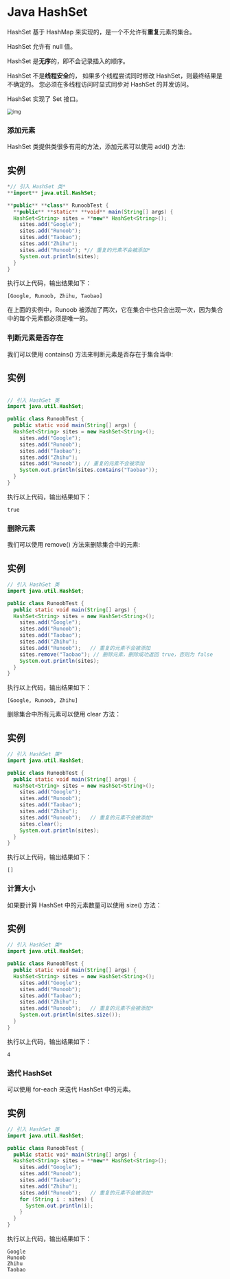 # Java HashSet

HashSet 基于 HashMap 来实现的，是一个不允许有**重复**元素的集合。

HashSet 允许有 null 值。

HashSet 是**无序**的，即不会记录插入的顺序。

HashSet 不是**线程安全**的， 如果多个线程尝试同时修改 HashSet，则最终结果是不确定的。 您必须在多线程访问时显式同步对 HashSet 的并发访问。

HashSet 实现了 Set 接口。

<img src="https://www.runoob.com/wp-content/uploads/2020/07/java-hashset-hierarchy.png" alt="img" style="zoom:80%;" />

### 添加元素

HashSet 类提供类很多有用的方法，添加元素可以使用 add() 方法:

## 实例

```java
*// 引入 HashSet 类*    
**import** java.util.HashSet;

**public** **class** RunoobTest {
  **public** **static** **void** main(String[] args) {
  HashSet<String> sites = **new** HashSet<String>();
    sites.add("Google");
    sites.add("Runoob");
    sites.add("Taobao");
    sites.add("Zhihu");
    sites.add("Runoob"); *// 重复的元素不会被添加*
    System.out.println(sites);
  }
}
```

执行以上代码，输出结果如下：

```
[Google, Runoob, Zhihu, Taobao]
```



在上面的实例中，Runoob 被添加了两次，它在集合中也只会出现一次，因为集合中的每个元素都必须是唯一的。



### 判断元素是否存在

我们可以使用 contains() 方法来判断元素是否存在于集合当中:

## 实例

```java

// 引入 HashSet 类   
import java.util.HashSet;

public class RunoobTest {
  public static void main(String[] args) {
  HashSet<String> sites = new HashSet<String>();
    sites.add("Google");
    sites.add("Runoob");
    sites.add("Taobao");
    sites.add("Zhihu");
    sites.add("Runoob"); // 重复的元素不会被添加
    System.out.println(sites.contains("Taobao"));
  }
}
```

执行以上代码，输出结果如下：

```
true
```

### 删除元素

我们可以使用 remove() 方法来删除集合中的元素:

## 实例

```java
// 引入 HashSet 类
import java.util.HashSet;

public class RunoobTest {
  public static void main(String[] args) {
  HashSet<String> sites = new HashSet<String>();
    sites.add("Google");
    sites.add("Runoob");
    sites.add("Taobao");
    sites.add("Zhihu");
    sites.add("Runoob");   // 重复的元素不会被添加
    sites.remove("Taobao"); // 删除元素，删除成功返回 true，否则为 false
    System.out.println(sites);
  }
}
```

执行以上代码，输出结果如下：

```
[Google, Runoob, Zhihu]
```

删除集合中所有元素可以使用 clear 方法：

## 实例

```java
// 引入 HashSet 类*    
import java.util.HashSet;

public class RunoobTest {
  public static void main(String[] args) {
  HashSet<String> sites = new HashSet<String>();
    sites.add("Google");
    sites.add("Runoob");
    sites.add("Taobao");
    sites.add("Zhihu");
    sites.add("Runoob");   // 重复的元素不会被添加*
    sites.clear(); 
    System.out.println(sites);
  }
}
```

执行以上代码，输出结果如下：

```
[]
```

### 计算大小

如果要计算 HashSet 中的元素数量可以使用 size() 方法：

## 实例

```java
// 引入 HashSet 类*    
import java.util.HashSet;

public class RunoobTest {
  public static void main(String[] args) {
  HashSet<String> sites = new HashSet<String>();
    sites.add("Google");
    sites.add("Runoob");
    sites.add("Taobao");
    sites.add("Zhihu");
    sites.add("Runoob");   // 重复的元素不会被添加*
    System.out.println(sites.size()); 
  }
}
```

执行以上代码，输出结果如下：

```
4
```

### 迭代 HashSet

可以使用 for-each 来迭代 HashSet 中的元素。

## 实例

```java
// 引入 HashSet 类 
import java.util.HashSet;

public class RunoobTest {
  public static voi* main(String[] args) {
  HashSet<String> sites = **new** HashSet<String>();
    sites.add("Google");
    sites.add("Runoob");
    sites.add("Taobao");
    sites.add("Zhihu");
    sites.add("Runoob");   // 重复的元素不会被添加*
    for (String i : sites) {
      System.out.println(i);
    }
  }
}
```

执行以上代码，输出结果如下：

```
Google
Runoob
Zhihu
Taobao
```